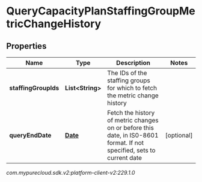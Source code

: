 # QueryCapacityPlanStaffingGroupMetricChangeHistory


## Properties

| Name | Type | Description | Notes |
| ------------ | ------------- | ------------- | ------------- |
| **staffingGroupIds** | **List&lt;String&gt;** | The IDs of the staffing groups for which to fetch the metric change history |  |
| **queryEndDate** | [**Date**](Date) | Fetch the history of metric changes on or before this date, in IS0-8601 format. If not specified, sets to current date |  [optional] |




_com.mypurecloud.sdk.v2:platform-client-v2:229.1.0_
